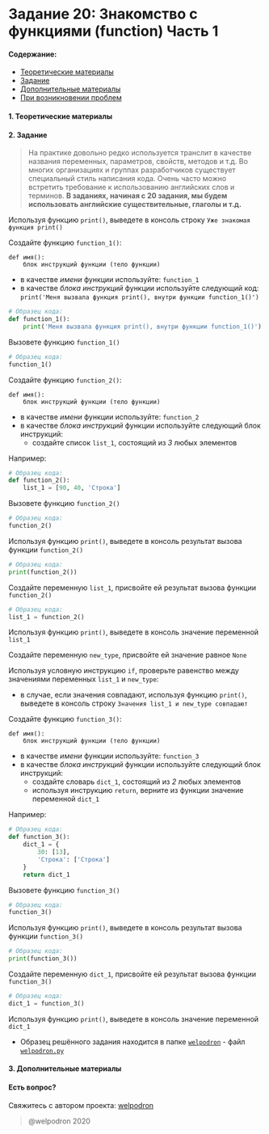 # Задание 20: Знакомство с функциями (function) Часть 1

#### Содержание:

+ [Теоретические материалы](#THEORETICAL_MATERIALS)
+ [Задание](#TASK)
+ [Дополнительные материалы](#ADDITIONAL_MATERIALS)
+ [При возникновении проблем](#ISSUES)

#### <a name="THEORETICAL_MATERIALS"></a> 1. Теоретические материалы



#### <a name="TASK"></a> 2. Задание

> На практике довольно редко используется транслит в качестве названия переменных, параметров, свойств, методов и т.д. Во многих организациях и группах разработчиков существует специальный стиль написания кода. Очень часто можно встретить требование к использованию английских слов и терминов. <b>В заданиях, начиная с 20 задания, мы будем использовать английские существительные, глаголы и т.д.</b>

Используя функцию `print()`, выведете в консоль строку `Уже знакомая функция print()`

Создайте функцию `function_1()`:

```
def имя():
    блок инструкций функции (тело функции)
```

* в качестве *имени* функции используйте: `function_1`
* в качестве *блока инструкций* функции используйте следующий код: `print('Меня вызвала функция print(), внутри функции function_1()')`

```python
# Образец кода: 
def function_1():
    print('Меня вызвала функция print(), внутри функции function_1()')
```

Вызовете функцию `function_1()`

```python
# Образец кода: 
function_1()
```

Создайте функцию `function_2()`:

```
def имя():
    блок инструкций функции (тело функции)
```

* в качестве *имени* функции используйте: `function_2`
* в качестве *блока инструкций* функции используйте следующий блок инструкций:
    * создайте список `list_1`, состоящий из *3* любых элементов

Например:

```python
# Образец кода: 
def function_2():
    list_1 = [90, 40, 'Строка']
```

Вызовете функцию `function_2()`

```python
# Образец кода: 
function_2()
```

Используя функцию `print()`, выведете в консоль результат вызова функции `function_2()`

```python
# Образец кода: 
print(function_2())
```

Создайте переменную `list_1`, присвойте ей результат вызова функции `function_2()`

```python
# Образец кода: 
list_1 = function_2()
```

Используя функцию `print()`, выведете в консоль значение переменной `list_1`

Создайте переменную `new_type`, присвойте ей значение равное `None`

Используя условную инструкцию `if`, проверьте равенство между значениями переменных `list_1` и `new_type`:
* в случае, если значения совпадают, используя функцию `print()`, выведете в консоль строку `Значения list_1 и new_type совпадают`

Создайте функцию `function_3()`:

```
def имя():
    блок инструкций функции (тело функции)
```

* в качестве *имени* функции используйте: `function_3`
* в качестве *блока инструкций* функции используйте следующий блок инструкций:
    * создайте словарь `dict_1`, состоящий из *2* любых элементов
    * используя инструкцию `return`, верните из функции значение переменной `dict_1`

Например:

```python
# Образец кода: 
def function_3():
    dict_1 = {
        30: [13],
        'Строка': ['Строка']
    }
    return dict_1
```

Вызовете функцию `function_3()`

```python
# Образец кода: 
function_3()
```

Используя функцию `print()`, выведете в консоль результат вызова функции `function_3()`

```python
# Образец кода: 
print(function_3())
```

Создайте переменную `dict_1`, присвойте ей результат вызова функции `function_3()`

```python
# Образец кода: 
dict_1 = function_3()
```

Используя функцию `print()`, выведете в консоль значение переменной `dict_1`

* Образец решённого задания находится в папке <a href="./welpodron">`welpodron`</a> - файл <a href="./welpodron/welpodron.py">`welpodron.py`</a>

#### <a name="ADDITIONAL_MATERIALS"></a> 3. Дополнительные материалы



#### <a name="ISSUES"></a> Есть вопрос?

Свяжитесь с автором проекта: [welpodron](https://vk.com/welpodron)

> @welpodron 2020